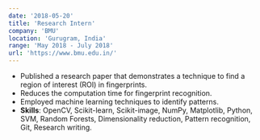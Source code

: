 ```yaml
---
date: '2018-05-20'
title: 'Research Intern'
company: 'BMU'
location: 'Gurugram, India'
range: 'May 2018 - July 2018'
url: 'https://www.bmu.edu.in/'
---
```


- Published a research paper that demonstrates a technique to find a region of interest (ROI) in fingerprints.
- Reduces the computation time for fingerprint recognition.
- Employed machine learning techniques to identify patterns.
- **Skills**: OpenCV, Scikit-learn, Scikit-image, NumPy, Matplotlib, Python, SVM, Random Forests, Dimensionality reduction, Pattern recognition, Git, Research writing.